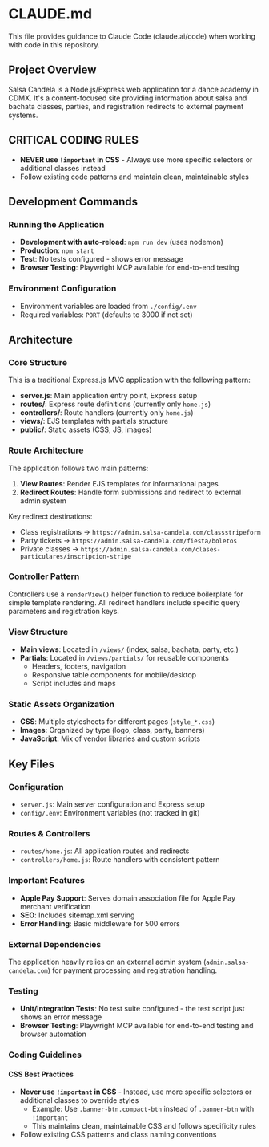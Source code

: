 # CLAUDE.md

This file provides guidance to Claude Code (claude.ai/code) when working with code in this repository.

## Project Overview

Salsa Candela is a Node.js/Express web application for a dance academy in CDMX. It's a content-focused site providing information about salsa and bachata classes, parties, and registration redirects to external payment systems.

## CRITICAL CODING RULES

- **NEVER use `!important` in CSS** - Always use more specific selectors or additional classes instead
- Follow existing code patterns and maintain clean, maintainable styles

## Development Commands

### Running the Application

- **Development with auto-reload**: `npm run dev` (uses nodemon)
- **Production**: `npm start`
- **Test**: No tests configured - shows error message
- **Browser Testing**: Playwright MCP available for end-to-end testing

### Environment Configuration

- Environment variables are loaded from `./config/.env`
- Required variables: `PORT` (defaults to 3000 if not set)

## Architecture

### Core Structure

This is a traditional Express.js MVC application with the following pattern:

- **server.js**: Main application entry point, Express setup
- **routes/**: Express route definitions (currently only `home.js`)
- **controllers/**: Route handlers (currently only `home.js`)
- **views/**: EJS templates with partials structure
- **public/**: Static assets (CSS, JS, images)

### Route Architecture

The application follows two main patterns:

1. **View Routes**: Render EJS templates for informational pages
2. **Redirect Routes**: Handle form submissions and redirect to external admin system

Key redirect destinations:

- Class registrations → `https://admin.salsa-candela.com/classstripeform`
- Party tickets → `https://admin.salsa-candela.com/fiesta/boletos`
- Private classes → `https://admin.salsa-candela.com/clases-particulares/inscripcion-stripe`

### Controller Pattern

Controllers use a `renderView()` helper function to reduce boilerplate for simple template rendering. All redirect handlers include specific query parameters and registration keys.

### View Structure

- **Main views**: Located in `/views/` (index, salsa, bachata, party, etc.)
- **Partials**: Located in `/views/partials/` for reusable components
  - Headers, footers, navigation
  - Responsive table components for mobile/desktop
  - Script includes and maps

### Static Assets Organization

- **CSS**: Multiple stylesheets for different pages (`style_*.css`)
- **Images**: Organized by type (logo, class, party, banners)
- **JavaScript**: Mix of vendor libraries and custom scripts

## Key Files

### Configuration

- `server.js`: Main server configuration and Express setup
- `config/.env`: Environment variables (not tracked in git)

### Routes & Controllers

- `routes/home.js`: All application routes and redirects
- `controllers/home.js`: Route handlers with consistent pattern

### Important Features

- **Apple Pay Support**: Serves domain association file for Apple Pay merchant verification
- **SEO**: Includes sitemap.xml serving
- **Error Handling**: Basic middleware for 500 errors

### External Dependencies

The application heavily relies on an external admin system (`admin.salsa-candela.com`) for payment processing and registration handling.

### Testing

- **Unit/Integration Tests**: No test suite configured - the test script just shows an error message
- **Browser Testing**: Playwright MCP available for end-to-end testing and browser automation

### Coding Guidelines

#### CSS Best Practices

- **Never use `!important` in CSS** - Instead, use more specific selectors or additional classes to override styles
  - Example: Use `.banner-btn.compact-btn` instead of `.banner-btn` with `!important`
  - This maintains clean, maintainable CSS and follows specificity rules
- Follow existing CSS patterns and class naming conventions
